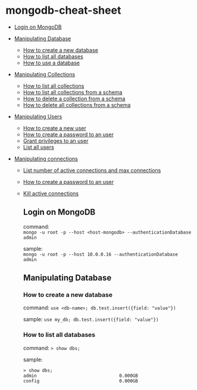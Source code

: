 # mongodb-cheat-sheet

- [Login on MongoDB](#Login-on-MongoDB)
- [Manipulating Database](#Manipulating-Database)
  * [How to create a new database](#How-to-create-a-new-database)
  * [How to list all databases](#How-to-list-all-databases)
  * [How to use a database](#How-to-use-a-database)
- [Manipulating Collections](#Manipulating-collections)
  * [How to list all collections](#How-to-list-all-collections)
  * [How to list all collections from a schema](#How-to-list-all-collections-from-a-schema)
  * [How to delete a collection from a schema](#How-to-delete-a-collection-from-a-schema)
  * [How to delete all collections from a schema](#How-to-delete-all-collections-from-a-schema)

- [Manipulating Users](#Manipulating-collections)
  * [How to create a new user](#How-to-create-a-new-user)
  * [How to create a password to an user](#How-to-create-a-password-to-an-user)
  * [Grant privileges to an user](#Grant-privileges-to-an-user)
  * [List all users](#List-all-users)

- [Manipulating connections](#Manipulating-connections)
  * [List number of active connections and max connections](#List-number-of-active-connections-and-max-connections)
  * [How to create a password to an user](#How-to-create-a-password-to-an-user)
  * [Kill active connections](#Kill-active-connections)

    ## Login on MongoDB

    command:  
        ```
        mongo -u root -p --host <host-mongodb> --authenticationDatabase admin
        ```

    sample:  
        ```
        mongo -u root -p --host 10.0.0.16 --authenticationDatabase admin
        ```

    ## Manipulating Database

    ### How to create a new database
    command:
        ```
        use <db-name>;
        db.test.insert({field: "value"})
        ```

    sample:
        ```
        use my_db;
        db.test.insert({field: "value"})
        ```
    ### How to list all databases
    command:
        ```
        > show dbs;
        ```

    sample:
    ```
    > show dbs;
    admin                               0.000GB
    config                              0.000GB
    ```    
